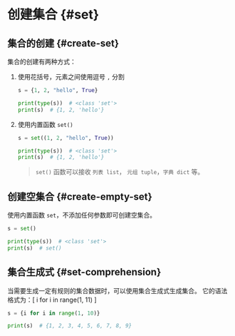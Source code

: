 # 创建集合 {#set}

## 集合的创建 {#create-set}

集合的创建有两种方式：

1. 使用花括号，元素之间使用逗号 `,` 分割
    ```python
    s = {1, 2, "hello", True}

    print(type(s))  # <class 'set'>
    print(s)  # {1, 2, 'hello'}
    ```

2. 使用内置函数 `set()`
    ```python
    s = set((1, 2, "hello", True))

    print(type(s))  # <class 'set'>
    print(s)  # {1, 2, 'hello'}
    ```
    > `set()` 函数可以接收 `列表 list`， `元组 tuple`，`字典 dict` 等。

## 创建空集合 {#create-empty-set}

使用内置函数 `set`，不添加任何参数即可创建空集合。

```python
s = set()

print(type(s))  # <class 'set'>
print(s)  # set()
```


## 集合生成式 {#set-comprehension}

当需要生成一定有规则的集合数据时，可以使用集合生成式生成集合。 它的语法格式为：[ i for i in range(1, 11) ]

```python
s = {i for i in range(1, 10)}

print(s)  # {1, 2, 3, 4, 5, 6, 7, 8, 9}
```